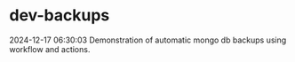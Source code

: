 # dev-backups
2024-12-17 06:30:03 Demonstration of automatic mongo db backups using workflow and actions.
